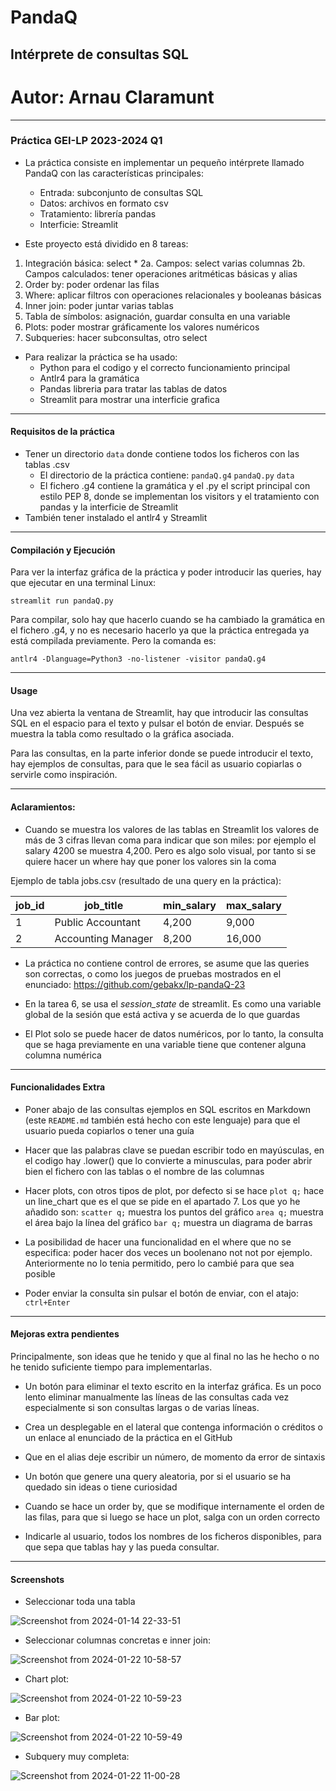 # PandaQ
## Intérprete de consultas SQL
# Autor: Arnau Claramunt
---
### Práctica GEI-LP 2023-2024 Q1


- La práctica consiste en implementar un pequeño intérprete llamado PandaQ con las características principales:
    - Entrada: subconjunto de consultas SQL
    - Datos: archivos en formato csv
    - Tratamiento: librería pandas
    - Interficie: Streamlit

- Este proyecto está dividido en 8 tareas:
1. Integración básica: select *
2a. Campos: select varias columnas 
2b. Campos calculados: tener operaciones aritméticas básicas y alias
3. Order by: poder ordenar las filas
4. Where: aplicar filtros con operaciones relacionales y booleanas básicas
5. Inner join: poder juntar varias tablas
6. Tabla de símbolos: asignación, guardar consulta en una variable
7. Plots: poder mostrar gráficamente los valores numéricos
8. Subqueries: hacer subconsultas, otro select


- Para realizar la práctica se ha usado:
    - Python para el codigo y el correcto funcionamiento principal
    - Antlr4 para la gramática
    - Pandas libreria para tratar las tablas de datos
    - Streamlit para mostrar una interficie grafica

---

#### Requisitos de la práctica

- Tener un directorio `data` donde contiene todos los ficheros con las tablas .csv
    - El directorio de la práctica contiene:  `pandaQ.g4`  `pandaQ.py`  `data`
    - El fichero .g4 contiene la gramática y el .py el script principal con estilo PEP 8, donde se implementan 
      los visitors y el tratamiento con pandas y la interficie de Streamlit
- También tener instalado el antlr4 y Streamlit


---

#### Compilación y Ejecución

Para ver la interfaz gráfica de la práctica y poder introducir las queries, hay que ejecutar en una terminal Linux:

`streamlit run pandaQ.py`

Para compilar, solo hay que hacerlo cuando se ha cambiado la gramática en el fichero .g4, y no es necesario hacerlo
ya que la práctica entregada ya está compilada previamente. Pero la comanda es:

`antlr4 -Dlanguage=Python3 -no-listener -visitor pandaQ.g4`


---

#### Usage

Una vez abierta la ventana de Streamlit, hay que introducir las consultas SQL en el espacio para el texto y pulsar el botón de enviar.
Después se muestra la tabla como resultado o la gráfica asociada.

Para las consultas, en la parte inferior donde se puede introducir el texto, hay ejemplos de consultas, para que le sea fácil as usuario copiarlas
o servirle como inspiración.

---

#### Aclaramientos:

- Cuando se muestra los valores de las tablas en Streamlit los valores de más de 3 cifras llevan coma para indicar que son miles: por ejemplo el salary 4200  se muestra 4,200.  Pero es algo solo visual, por tanto si se quiere hacer un where hay que poner los valores sin la coma

Ejemplo de tabla jobs.csv (resultado de una query en la práctica):
    
| job_id | job_title | min_salary | max_salary |
| ------ | --------- | ---------- | ---------- |
| 1	| Public Accountant | 4,200	| 9,000 |
| 2 | Accounting Manager | 8,200 | 16,000 |


- La práctica no contiene control de errores, se asume que las queries son correctas, o como los juegos de pruebas mostrados en el enunciado: https://github.com/gebakx/lp-pandaQ-23

- En la tarea 6, se usa el *session_state* de streamlit. Es como una variable global de la sesión que está activa y se acuerda de lo que guardas

- El Plot solo se puede hacer de datos numéricos, por lo tanto, la consulta que se haga previamente en una variable tiene que contener alguna columna numérica

---

#### Funcionalidades Extra


- Poner abajo de las consultas ejemplos en SQL escritos en Markdown (este `README.md` también está hecho con este lenguaje) para que el usuario pueda copiarlos o tener una guía

- Hacer que las palabras clave se puedan escribir todo en mayúsculas, en el codigo hay .lower() que lo convierte a minusculas, 
  para poder abrir bien el fichero con las tablas o el nombre de las columnas  

- Hacer plots, con otros tipos de plot, por defecto si se hace `plot q;` hace un line_chart que es el que se pide en el apartado 7.
  Los que yo he añadido son:
  `scatter q;`  muestra los puntos del gráfico
  `area q;`     muestra el área bajo la línea del gráfico
  `bar q;`      muestra un diagrama de barras


- La posibilidad de hacer una funcionalidad en el where que no se especifica: poder hacer dos veces un boolenano not not por ejemplo. Anteriormente no lo tenia permitido, 
  pero lo cambié para que sea posible

- Poder enviar la consulta sin pulsar el botón de enviar, con el atajo:  `ctrl+Enter` 


---


#### Mejoras extra pendientes

Principalmente, son ideas que he tenido y que al final no las he hecho o no he tenido suficiente tiempo para implementarlas.

- Un botón para eliminar el texto escrito en la interfaz gráfica. Es un poco lento eliminar manualmente las líneas de las consultas cada vez
  especialmente si son consultas largas o de varias líneas.

- Crea un desplegable en el lateral que contenga información o créditos o un enlace al enunciado de la práctica en el GitHub

- Que en el alias deje escribir un número, de momento da error de sintaxis

- Un botón que genere una query aleatoria, por si el usuario se ha quedado sin ideas o tiene curiosidad

- Cuando se hace un order by, que se modifique internamente el orden de las filas, para que si luego se hace un plot, salga con un orden correcto

- Indicarle al usuario, todos los nombres de los ficheros disponibles, para que sepa que tablas hay y las pueda consultar.


---


#### Screenshots


- Seleccionar toda una tabla <br>
  
![Screenshot from 2024-01-14 22-33-51](https://github.com/ArnauCS03/SQL-Interpreter/assets/95536223/6671ebad-2a8c-4f45-8b93-62022395e368)

- Seleccionar columnas concretas e inner join:
  
![Screenshot from 2024-01-22 10-58-57](https://github.com/ArnauCS03/SQL-Interpreter/assets/95536223/d31ab9ea-af6a-481a-8b99-6e1794d8c7e0)

- Chart plot:
  
![Screenshot from 2024-01-22 10-59-23](https://github.com/ArnauCS03/SQL-Interpreter/assets/95536223/f51ec0ac-57a9-4a92-8923-62d0239e235b)

- Bar plot:

![Screenshot from 2024-01-22 10-59-49](https://github.com/ArnauCS03/SQL-Interpreter/assets/95536223/87abdd37-e653-4749-be03-876e70fd8d2f)

- Subquery muy completa:
  
![Screenshot from 2024-01-22 11-00-28](https://github.com/ArnauCS03/SQL-Interpreter/assets/95536223/3200d7bf-e13d-483f-82bd-aa1eeb690511)

  






